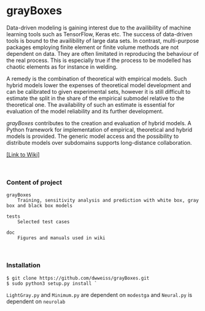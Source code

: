 # grayBoxes

Data-driven modeling is gaining interest due to the availibility of machine learning tools such as TensorFlow, Keras etc. The success of data-driven tools is bound to the availibility of large data sets. In contrast, multi-purpose packages employing finite element or finite volume methods are not dependent on data. They are often limitated in reproducing the behaviour of the real process. This is especially true if the process to be modelled has chaotic elements as for instance in welding.

A remedy is the combination of theoretical with empirical models. Such hybrid models lower the expenses of theoretical model development and can be calibrated to given experimental sets, however it is still difficult to estimate the split in the share of the empirical submodel relative to the theoretical one. The availability of such an estimate is essential for evaluation of the model reliability and its further development.

_grayBoxes_ contributes to the creation and evaluation of hybrid models. A Python framework for implementation of empirical, theoretical and hybrid models is provided. The generic model access and the possibility to distribute models over subdomains supports long-distance collaboration.

[[Link to Wiki]](https://github.com/dwweiss/grayBoxes/wiki)

<br>

### Content of project 

    grayBoxes
        Training, sensitivity analysis and prediction with white box, gray box and black box models

    tests
        Selected test cases

    doc
        Figures and manuals used in wiki
        

### Installation

    $ git clone https://github.com/dwweiss/grayBoxes.git
    $ sudo python3 setup.py install `

`LightGray.py` and `Minimum.py` are dependent on `modestga` and `Neural.py` is dependent on `neurolab`
